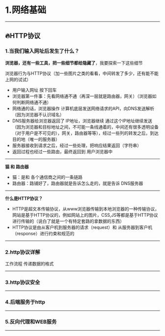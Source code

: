 # 1.网络基础

---

## 🔥HTTP协议

### 1.当我们输入网址后发生了什么？

**浏览器，还有一些工具，把一些细节都给隐藏了**，我要探索一下这些细节

浏览器行为与HTTP协议（加一些图片之类的看看，中间转发了多少，还有能不能上网的试试）

- 用户输入网址 按下回车
- 浏览器第一件事：先看网络通不通（再深一层就是路由器，网关）（浏览器如何判断网络通不通）
- 网络通的话，浏览器操作 计算机底层发送网络请求的API，向DNS发送解析（因为浏览器不认识域名）
- DNS服务器给浏览器返回了 IP地址，浏览器继续 通过这个IP地址继续发送（因为浏览器和目标地址之间，不可能一条线通着的，中间还有很多透明设备（对于用户是不可见的），网关，路由器等等），经过一些列的转发之后，到达目的地（唯一的服务器）
- 服务器接收到请求之后，经过一些处理，把响应结果返回（字符串）
- 返回过程也经过一些路由，最终返回到 用户浏览器中

---

**猫 和 路由器**

- 猫：是和 各个通信商之间的一条链路
- 路由器：路铺好了，路由器就是告诉怎么走的，就是告诉 DNS服务器

---

**什么是HTTP协议？**

- HTTP是超文本传输协议，从www浏览器传输到本地浏览器的一种传输协议，网站是基于HTTP协议的，例如网站上的图片，CSS,JS等都是基于HTTP协议进行传输的（说白了就是一个有特定套路的拿数据的东西）
- HTTP协议是由从客户机到服务器的请求（request）和 从服务器到客户机（response）进行约束和规范的


---

### 2.http协议详解

工作流程
传递数据的格式

---

### 3.http协议安全


---

### 4.后端服务于http

---

### 5.反向代理和WEB服务

---





